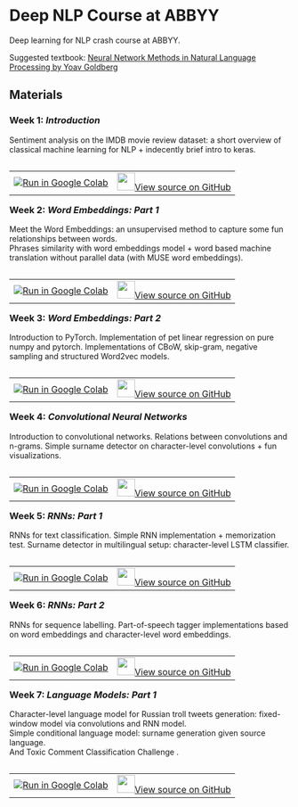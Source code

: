 # Deep NLP Course at ABBYY

Deep learning for NLP crash course at ABBYY.

Suggested textbook: [Neural Network Methods in Natural Language Processing by Yoav Goldberg](https://www.amazon.com/Language-Processing-Synthesis-Lectures-Technologies/dp/1627052984)

## Materials
### Week 1: *Introduction*  
Sentiment analysis on the IMDB movie review dataset: a short overview of classical machine learning for NLP + indecently brief intro to keras.   

<table class="tfo-notebook-buttons" align="left">
<td>
	<a target="_blank"  href="https://colab.research.google.com/drive/12nrEX3JXTxsHWC-HpuwkTWyJybjmkZu-">
    <img src="https://www.tensorflow.org/images/colab_logo_32px.png" />Run in Google Colab</a>  
</td>
<td>
	<a target="_blank"  href="https://github.com/DanAnastasyev/DeepNLP-Course/blob/master/Week%2001/Week_01.ipynb">
	<img width=32px src="https://www.tensorflow.org/images/GitHub-Mark-32px.png" />View source on GitHub</a>
</td>
</table>

### Week 2: *Word Embeddings: Part 1*  
Meet the Word Embeddings: an unsupervised method to capture some fun relationships between words.  
Phrases similarity with word embeddings model + word based machine translation without parallel data (with MUSE word embeddings).  

<table class="tfo-notebook-buttons" align="left">
<td>
	<a target="_blank"  href="https://colab.research.google.com/drive/1o65wrq6RYgWyyMvNP8r9ZknXBniDoXrn">
    <img src="https://www.tensorflow.org/images/colab_logo_32px.png" />Run in Google Colab</a>  
</td>
<td>
	<a target="_blank"  href="https://github.com/DanAnastasyev/DeepNLP-Course/blob/master/Week%2002/Week_02_Word_Embeddings_(Part_1).ipynb">
	<img width=32px src="https://www.tensorflow.org/images/GitHub-Mark-32px.png" />View source on GitHub</a>
</td>
</table>

### Week 3: *Word Embeddings: Part 2*  
Introduction to PyTorch. Implementation of pet linear regression on pure numpy and pytorch. Implementations of CBoW, skip-gram, negative sampling and structured Word2vec models.  

<table class="tfo-notebook-buttons" align="left">
<td>
	<a target="_blank"  href="https://colab.research.google.com/drive/1YruNhE5aEJfLpaCZSKGIaZ1hOQR5qoIG">
    <img src="https://www.tensorflow.org/images/colab_logo_32px.png" />Run in Google Colab</a>  
</td>
<td>
	<a target="_blank"  href="https://github.com/DanAnastasyev/DeepNLP-Course/blob/master/Week%2003/Week_03_Word_Embeddings_(Part_2).ipynb">
	<img width=32px src="https://www.tensorflow.org/images/GitHub-Mark-32px.png" />View source on GitHub</a>
</td>
</table>

### Week 4: *Convolutional Neural Networks*  
Introduction to convolutional networks. Relations between convolutions and n-grams. Simple surname detector on character-level convolutions + fun visualizations.

<table class="tfo-notebook-buttons" align="left">
<td>
	<a target="_blank"  href="https://colab.research.google.com/drive/1Vo_yuiA7xLjavUA_7ayLeosGJyMsyDAt">
    <img src="https://www.tensorflow.org/images/colab_logo_32px.png" />Run in Google Colab</a>  
</td>
<td>
	<a target="_blank"  href="https://github.com/DanAnastasyev/DeepNLP-Course/blob/master/Week%2004/Week_04_Convolutional_Neural_Networks.ipynb">
	<img width=32px src="https://www.tensorflow.org/images/GitHub-Mark-32px.png" />View source on GitHub</a>
</td>
</table>

### Week 5: *RNNs: Part 1*  
RNNs for text classification. Simple RNN implementation + memorization test. Surname detector in multilingual setup: character-level LSTM classifier.

<table class="tfo-notebook-buttons" align="left">
<td>
	<a target="_blank"  href="https://colab.research.google.com/drive/1-FoMnf7s-BYNM7jT9UF3u9m63h7dSq3_">
    <img src="https://www.tensorflow.org/images/colab_logo_32px.png" />Run in Google Colab</a>  
</td>
<td>
	<a target="_blank"  href="https://github.com/DanAnastasyev/DeepNLP-Course/blob/master/Week%2005/Week_05_RNNs_Intro.ipynb">
	<img width=32px src="https://www.tensorflow.org/images/GitHub-Mark-32px.png" />View source on GitHub</a>
</td>
</table>

### Week 6: *RNNs: Part 2*  
RNNs for sequence labelling. Part-of-speech tagger implementations based on word embeddings and character-level word embeddings.

<table class="tfo-notebook-buttons" align="left">
<td>
	<a target="_blank"  href="https://colab.research.google.com/drive/1A7dbNANHg8srCemnwFI8WB1wLhvmuJp0">
    <img src="https://www.tensorflow.org/images/colab_logo_32px.png" />Run in Google Colab</a>  
</td>
<td>
	<a target="_blank"  href="https://github.com/DanAnastasyev/DeepNLP-Course/blob/master/Week%2006/Week_06_RNNs_part_2.ipynb">
	<img width=32px src="https://www.tensorflow.org/images/GitHub-Mark-32px.png" />View source on GitHub</a>
</td>
</table>

### Week 7: *Language Models: Part 1*  
Character-level language model for Russian troll tweets generation: fixed-window model via convolutions and RNN model.  
Simple conditional language model: surname generation given source language.  
And Toxic Comment Classification Challenge .

<table class="tfo-notebook-buttons" align="left">
<td>
	<a target="_blank"  href="https://colab.research.google.com/drive/1W5uaNpKFoaq1gV9N9FpIAEDyrsGGRBBi">
    <img src="https://www.tensorflow.org/images/colab_logo_32px.png" />Run in Google Colab</a>  
</td>
<td>
	<a target="_blank"  href="https://github.com/DanAnastasyev/DeepNLP-Course/blob/master/Week%2007/Week_07_Language_Models.ipynb">
	<img width=32px src="https://www.tensorflow.org/images/GitHub-Mark-32px.png" />View source on GitHub</a>
</td>
</table>